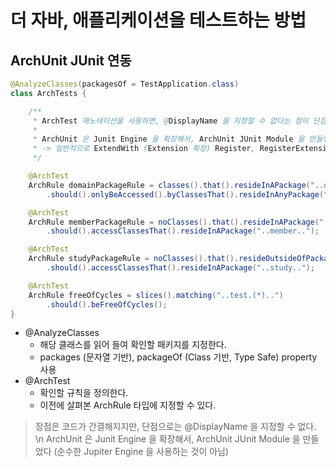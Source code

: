 # 더 자바, 애플리케이션을 테스트하는 방법

## ArchUnit JUnit 연동

```java
@AnalyzeClasses(packagesOf = TestApplication.class)
class ArchTests {

    /**
     * ArchTest 애노테이션을 사용하면, @DisplayName 을 지정할 수 없다는 점이 단점
     *
     * ArchUnit 은 Junit Engine 을 확장해서, ArchUnit JUnit Module 을 만들었다 (순수한 Jupiter Engine 을 사용하는 것이 아님)
     * -> 일반적으로 ExtendWith (Extension 확장) Register, RegisterExtension 을 활용한 Extension 확장 방식을 사용
     */

    @ArchTest
    ArchRule domainPackageRule = classes().that().resideInAPackage("..domain..")
        .should().onlyBeAccessed().byClassesThat().resideInAnyPackage("..study..", "..member..", "..domain..");

    @ArchTest
    ArchRule memberPackageRule = noClasses().that().resideInAPackage("..domain..")
        .should().accessClassesThat().resideInAPackage("..member..");

    @ArchTest
    ArchRule studyPackageRule = noClasses().that().resideOutsideOfPackage("..study..")
        .should().accessClassesThat().resideInAPackage("..study..");

    @ArchTest
    ArchRule freeOfCycles = slices().matching("..test.(*)..")
        .should().beFreeOfCycles();
}
```
- @AnalyzeClasses
    - 해당 클래스를 읽어 들여 확인할 패키지를 지정한다.
    - packages (문자열 기반), packageOf (Class 기반, Type Safe) property 사용
- @ArchTest
    - 확인할 규칙을 정의한다.
    - 이전에 살펴본 ArchRule 타입에 지정할 수 있다.
    
> 장점은 코드가 간결해지지만, 단점으로는 @DisplayName 을 지정할 수 없다. \n
> ArchUnit 은 Junit Engine 을 확장해서, ArchUnit JUnit Module 을 만들었다 (순수한 Jupiter Engine 을 사용하는 것이 아님)
    